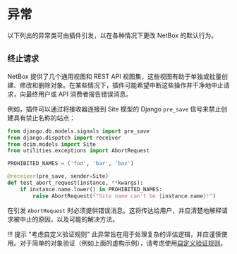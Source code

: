# 异常

以下列出的异常类可由插件引发，以在各种情况下更改 NetBox 的默认行为。

## `终止请求`

NetBox 提供了几个通用视图和 REST API 视图集，这些视图有助于单独或批量创建、修改和删除对象。在某些情况下，插件可能希望中断这些操作并干净地中止请求，向最终用户或 API 消费者报告错误消息。

例如，插件可以通过将接收器连接到 Site 模型的 Django `pre_save` 信号来禁止创建具有禁止名称的站点：

```python
from django.db.models.signals import pre_save
from django.dispatch import receiver
from dcim.models import Site
from utilities.exceptions import AbortRequest

PROHIBITED_NAMES = ('foo', 'bar', 'baz')

@receiver(pre_save, sender=Site)
def test_abort_request(instance, **kwargs):
    if instance.name.lower() in PROHIBITED_NAMES:
        raise AbortRequest(f"Site name can't be {instance.name}!")
```

在引发 `AbortRequest` 时必须提供错误消息。这将传达给用户，并应清楚地解释请求被中止的原因，以及可能的解决方法。

!!! 提示 "考虑自定义验证规则"
    此异常旨在用于处理复杂的评估逻辑，并应谨慎使用。对于简单的对象验证（例如上面的虚构示例），请考虑使用[自定义验证规则](../../customization/custom-validation.md)。
